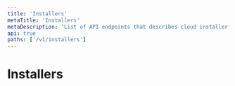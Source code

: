 ```yaml
---
title: 'Installers'
metaTitle: 'Installers'
metaDescription: 'List of API endpoints that describes cloud installer resources'
api: true
paths: ['/v1/installers']
---
```


# Installers
